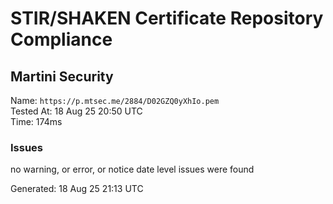 # STIR/SHAKEN Certificate Repository Compliance

## Martini Security

Name: `https://p.mtsec.me/2884/D02GZQ0yXhIo.pem`\
Tested At: 18 Aug 25 20:50 UTC\
Time: 174ms

### Issues

no warning, or error, or notice date level issues were found

Generated: 18 Aug 25 21:13 UTC